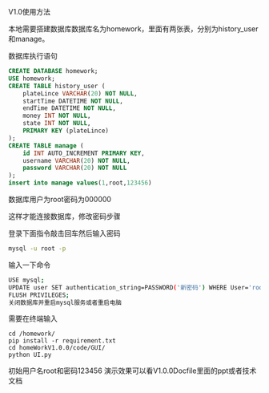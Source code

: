 V1.0使用方法

本地需要搭建数据库数据库名为homework，里面有两张表，分别为history_user和manage。

数据库执行语句

```sql
CREATE DATABASE homework;
USE homework;
CREATE TABLE history_user (
    plateLince VARCHAR(20) NOT NULL,
    startTime DATETIME NOT NULL,
    endTime DATETIME NOT NULL,
    money INT NOT NULL,
    state INT NOT NULL,
    PRIMARY KEY (plateLince)
);
CREATE TABLE manage (
    id INT AUTO_INCREMENT PRIMARY KEY,
    username VARCHAR(20) NOT NULL,
    password VARCHAR(20) NOT NULL
);
insert into manage values(1,root,123456)
```

数据库用户为root密码为000000

这样才能连接数据库，修改密码步骤

登录下面指令敲击回车然后输入密码

```bash
mysql -u root -p
```

输入一下命令

```bash
USE mysql;
UPDATE user SET authentication_string=PASSWORD('新密码') WHERE User='root';
FLUSH PRIVILEGES;
关闭数据库并重启mysql服务或者重启电脑
```

需要在终端输入

```
cd /homework/
pip install -r requirement.txt
cd homeWorkV1.0.0/code/GUI/
python UI.py
```

初始用户名root和密码123456
演示效果可以看V1.0.0Docfile里面的ppt或者技术文档
